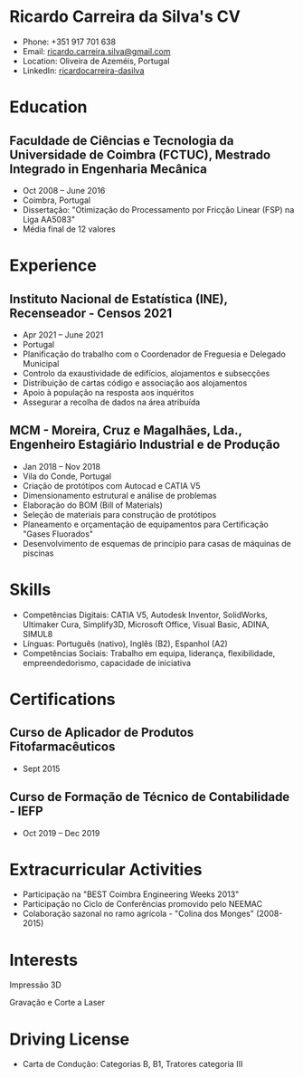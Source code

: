 # Ricardo Carreira da Silva's CV

- Phone: +351 917 701 638
- Email: [ricardo.carreira.silva@gmail.com](mailto:ricardo.carreira.silva@gmail.com)
- Location: Oliveira de Azeméis, Portugal
- LinkedIn: [ricardocarreira-dasilva](https://linkedin.com/in/ricardocarreira-dasilva)


# Education

## Faculdade de Ciências e Tecnologia da Universidade de Coimbra (FCTUC), Mestrado Integrado in Engenharia Mecânica

- Oct 2008 – June 2016
- Coimbra, Portugal
- Dissertação: "Otimização do Processamento por Fricção Linear (FSP) na Liga AA5083"
- Média final de 12 valores

# Experience

## Instituto Nacional de Estatística (INE), Recenseador - Censos 2021

- Apr 2021 – June 2021
- Portugal
- Planificação do trabalho com o Coordenador de Freguesia e Delegado Municipal
- Controlo da exaustividade de edifícios, alojamentos e subsecções
- Distribuição de cartas código e associação aos alojamentos
- Apoio à população na resposta aos inquéritos
- Assegurar a recolha de dados na área atribuída

## MCM - Moreira, Cruz e Magalhães, Lda., Engenheiro Estagiário Industrial e de Produção

- Jan 2018 – Nov 2018
- Vila do Conde, Portugal
- Criação de protótipos com Autocad e CATIA V5
- Dimensionamento estrutural e análise de problemas
- Elaboração do BOM (Bill of Materials)
- Seleção de materiais para construção de protótipos
- Planeamento e orçamentação de equipamentos para Certificação "Gases Fluorados"
- Desenvolvimento de esquemas de princípio para casas de máquinas de piscinas

# Skills

- Competências Digitais: CATIA V5, Autodesk Inventor, SolidWorks, Ultimaker Cura, Simplify3D, Microsoft Office, Visual Basic, ADINA, SIMUL8
- Línguas: Português (nativo), Inglês (B2), Espanhol (A2)
- Competências Sociais: Trabalho em equipa, liderança, flexibilidade, empreendedorismo, capacidade de iniciativa
# Certifications

## Curso de Aplicador de Produtos Fitofarmacêuticos

- Sept 2015

## Curso de Formação de Técnico de Contabilidade - IEFP

- Oct 2019 – Dec 2019

# Extracurricular Activities

- Participação na "BEST Coimbra Engineering Weeks 2013"
- Participação no Ciclo de Conferências promovido pelo NEEMAC
- Colaboração sazonal no ramo agrícola - "Colina dos Monges" (2008-2015)
# Interests

Impressão 3D

Gravação e Corte a Laser

# Driving License

- Carta de Condução: Categorias B, B1, Tratores categoria III
